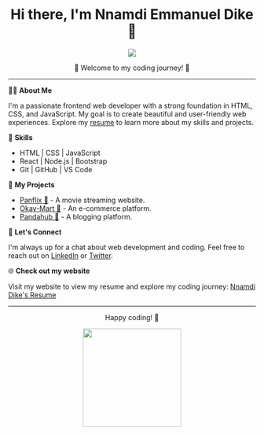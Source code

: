 <h1 align="center">Hi there, I'm Nnamdi Emmanuel Dike 👋</h1>

<p align="center">
  <img src="https://img.shields.io/badge/Frontend%20Developer-Ready%20to%20Code-blue">
</p>

<p align="center">🚀 Welcome to my coding journey! 🚀</p>

---

👨‍💻 **About Me**

I'm a passionate frontend web developer with a strong foundation in HTML, CSS, and JavaScript. My goal is to create beautiful and user-friendly web experiences. Explore my [resume](https://dike-resume.web.app/) to learn more about my skills and projects.

🌟 **Skills**

- HTML | CSS | JavaScript
- React | Node.js | Bootstrap
- Git | GitHub | VS Code

🚀 **My Projects**

- [Panflix 🎥](#) - A movie streaming website.
- [Okay-Mart 🛒](#) - An e-commerce platform.
- [Pandahub 📝](#) - A blogging platform.

💬 **Let's Connect**

I'm always up for a chat about web development and coding. Feel free to reach out on [LinkedIn](https://www.linkedin.com/in/nnamdi-dike/) or [Twitter](https://twitter.com/codabytez).

🌐 **Check out my website**

Visit my website to view my resume and explore my coding journey: [Nnamdi Dike's Resume](https://dike-resume.web.app/)

---

<p align="center">Happy coding! 🚀</p>

<p align="center">
  <img src="https://media.giphy.com/media/LmNwrBhejkK9EFP504/giphy.gif" width="200" />
</p>